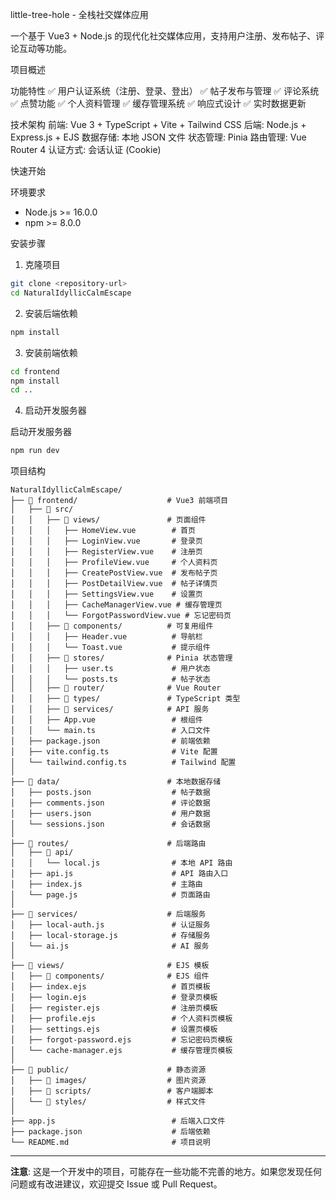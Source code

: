 little-tree-hole - 全栈社交媒体应用

一个基于 Vue3 + Node.js 的现代化社交媒体应用，支持用户注册、发布帖子、评论互动等功能。

项目概述

功能特性
✅ 用户认证系统（注册、登录、登出）
✅ 帖子发布与管理
✅ 评论系统
✅ 点赞功能
✅ 个人资料管理
✅ 缓存管理系统
✅ 响应式设计
✅ 实时数据更新

技术架构
前端: Vue 3 + TypeScript + Vite + Tailwind CSS
后端: Node.js + Express.js + EJS
数据存储: 本地 JSON 文件
状态管理: Pinia
路由管理: Vue Router 4
认证方式: 会话认证 (Cookie)

快速开始

环境要求
- Node.js >= 16.0.0
- npm >= 8.0.0

安装步骤

1. 克隆项目
```bash
git clone <repository-url>
cd NaturalIdyllicCalmEscape
```

2. 安装后端依赖
```bash
npm install
```

3. 安装前端依赖
```bash
cd frontend
npm install
cd ..
```

4. 启动开发服务器

启动开发服务器
```bash
npm run dev
```

项目结构

```
NaturalIdyllicCalmEscape/
├── 📁 frontend/                    # Vue3 前端项目
│   ├── 📁 src/
│   │   ├── 📁 views/               # 页面组件
│   │   │   ├── HomeView.vue        # 首页
│   │   │   ├── LoginView.vue       # 登录页
│   │   │   ├── RegisterView.vue    # 注册页
│   │   │   ├── ProfileView.vue     # 个人资料页
│   │   │   ├── CreatePostView.vue  # 发布帖子页
│   │   │   ├── PostDetailView.vue  # 帖子详情页
│   │   │   ├── SettingsView.vue    # 设置页
│   │   │   ├── CacheManagerView.vue # 缓存管理页
│   │   │   └── ForgotPasswordView.vue # 忘记密码页
│   │   ├── 📁 components/          # 可复用组件
│   │   │   ├── Header.vue          # 导航栏
│   │   │   └── Toast.vue           # 提示组件
│   │   ├── 📁 stores/              # Pinia 状态管理
│   │   │   ├── user.ts             # 用户状态
│   │   │   └── posts.ts            # 帖子状态
│   │   ├── 📁 router/              # Vue Router
│   │   ├── 📁 types/               # TypeScript 类型
│   │   ├── 📁 services/            # API 服务
│   │   ├── App.vue                 # 根组件
│   │   └── main.ts                 # 入口文件
│   ├── package.json                # 前端依赖
│   ├── vite.config.ts              # Vite 配置
│   └── tailwind.config.ts          # Tailwind 配置
│
├── 📁 data/                        # 本地数据存储
│   ├── posts.json                  # 帖子数据
│   ├── comments.json               # 评论数据
│   ├── users.json                  # 用户数据
│   └── sessions.json               # 会话数据
│
├── 📁 routes/                      # 后端路由
│   ├── 📁 api/
│   │   └── local.js                # 本地 API 路由
│   ├── api.js                      # API 路由入口
│   ├── index.js                    # 主路由
│   └── page.js                     # 页面路由
│
├── 📁 services/                    # 后端服务
│   ├── local-auth.js               # 认证服务
│   ├── local-storage.js            # 存储服务
│   └── ai.js                       # AI 服务
│
├── 📁 views/                       # EJS 模板
│   ├── 📁 components/              # EJS 组件
│   ├── index.ejs                   # 首页模板
│   ├── login.ejs                   # 登录页模板
│   ├── register.ejs                # 注册页模板
│   ├── profile.ejs                 # 个人资料页模板
│   ├── settings.ejs                # 设置页模板
│   ├── forgot-password.ejs         # 忘记密码页模板
│   └── cache-manager.ejs           # 缓存管理页模板
│
├── 📁 public/                      # 静态资源
│   ├── 📁 images/                  # 图片资源
│   ├── 📁 scripts/                 # 客户端脚本
│   └── 📁 styles/                  # 样式文件
│
├── app.js                          # 后端入口文件
├── package.json                    # 后端依赖
└── README.md                       # 项目说明
```


---

**注意**: 这是一个开发中的项目，可能存在一些功能不完善的地方。如果您发现任何问题或有改进建议，欢迎提交 Issue 或 Pull Request。
